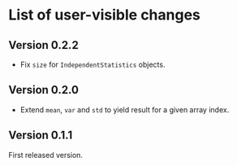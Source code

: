 # List of user-visible changes

## Version 0.2.2

- Fix `size` for `IndependentStatistics` objects.


## Version 0.2.0

- Extend `mean`, `var` and `std` to yield result for a given array index.


## Version 0.1.1

First released version.
